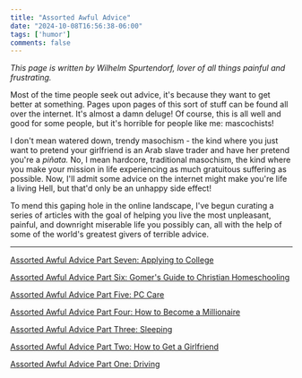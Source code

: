 ```yaml
---
title: "Assorted Awful Advice"
date: "2024-10-08T16:56:38-06:00"
tags: ['humor']
comments: false
---
```


*This page is written by Wilhelm Spurtendorf, lover of all things painful and frustrating.*

Most of the time people seek out advice, it's because they want to get better at something. Pages upon pages of this sort of stuff can be found all over the internet. It's almost a damn deluge! Of course, this is all well and good for some people, but it's horrible for people like me: mascochists! 

I don't mean watered down, trendy masochism - the kind where you just want to pretend your girlfriend is an Arab slave trader and have her pretend you're a *piñata.* No, I mean hardcore, traditional masochism, the kind where you make your mission in life experiencing as much gratuitous suffering as possible. Now, I'll admit some advice on the internet might make you're life a living Hell, but that'd only be an unhappy side effect!

To mend this gaping hole in the online landscape, I've begun curating a series of articles with the goal of helping you live the most unpleasant, painful, and downright miserable life you possibly can, all with the help of some of the world's greatest givers of terrible advice.

---
[Assorted Awful Advice Part Seven: Applying to College](/humor/aaa/7)

[Assorted Awful Advice Part Six: Gomer's Guide to Christian Homeschooling](/humor/aaa/6)

[Assorted Awful Advice Part Five: PC Care](/humor/aaa/5)

[Assorted Awful Advice Part Four: How to Become a Millionaire](/humor/aaa/4)

[Assorted Awful Advice Part Three: Sleeping](/humor/aaa/3)

[Assorted Awful Advice Part Two: How to Get a Girlfriend](/humor/aaa/2)

[Assorted Awful Advice Part One: Driving](/humor/aaa/1)
